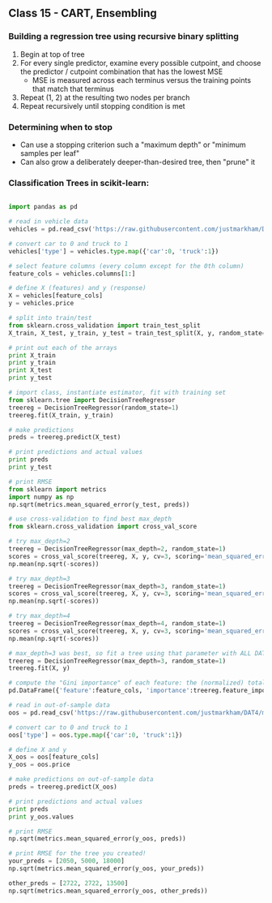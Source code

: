## Class 15 - CART, Ensembling

### Building a regression tree using recursive binary splitting

1. Begin at top of tree
2. For every single predictor, examine every possible cutpoint, and choose the predictor / cutpoint combination that has the lowest MSE
    - MSE is measured across each terminus versus the training points that match that terminus
3. Repeat (1, 2) at the resulting two nodes per branch
4. Repeat recursively until stopping condition is met

### Determining when to stop

- Can use a stopping criterion such a "maximum depth" or "minimum samples per leaf"
- Can also grow a deliberately deeper-than-desired tree, then "prune" it

### Classification Trees in scikit-learn:

```python

import pandas as pd

# read in vehicle data
vehicles = pd.read_csv('https://raw.githubusercontent.com/justmarkham/DAT4/master/data/used_vehicles.csv')

# convert car to 0 and truck to 1
vehicles['type'] = vehicles.type.map({'car':0, 'truck':1})

# select feature columns (every column except for the 0th column)
feature_cols = vehicles.columns[1:]

# define X (features) and y (response)
X = vehicles[feature_cols]
y = vehicles.price

# split into train/test
from sklearn.cross_validation import train_test_split
X_train, X_test, y_train, y_test = train_test_split(X, y, random_state=1)

# print out each of the arrays
print X_train
print y_train
print X_test
print y_test

# import class, instantiate estimator, fit with training set
from sklearn.tree import DecisionTreeRegressor
treereg = DecisionTreeRegressor(random_state=1)
treereg.fit(X_train, y_train)

# make predictions
preds = treereg.predict(X_test)

# print predictions and actual values
print preds
print y_test

# print RMSE
from sklearn import metrics
import numpy as np
np.sqrt(metrics.mean_squared_error(y_test, preds))

# use cross-validation to find best max_depth
from sklearn.cross_validation import cross_val_score

# try max_depth=2
treereg = DecisionTreeRegressor(max_depth=2, random_state=1)
scores = cross_val_score(treereg, X, y, cv=3, scoring='mean_squared_error')
np.mean(np.sqrt(-scores))

# try max_depth=3
treereg = DecisionTreeRegressor(max_depth=3, random_state=1)
scores = cross_val_score(treereg, X, y, cv=3, scoring='mean_squared_error')
np.mean(np.sqrt(-scores))

# try max_depth=4
treereg = DecisionTreeRegressor(max_depth=4, random_state=1)
scores = cross_val_score(treereg, X, y, cv=3, scoring='mean_squared_error')
np.mean(np.sqrt(-scores))

# max_depth=3 was best, so fit a tree using that parameter with ALL DATA
treereg = DecisionTreeRegressor(max_depth=3, random_state=1)
treereg.fit(X, y)

# compute the "Gini importance" of each feature: the (normalized) total reduction of MSE brought by that feature
pd.DataFrame({'feature':feature_cols, 'importance':treereg.feature_importances_})

# read in out-of-sample data
oos = pd.read_csv('https://raw.githubusercontent.com/justmarkham/DAT4/master/data/used_vehicles_oos.csv')

# convert car to 0 and truck to 1
oos['type'] = oos.type.map({'car':0, 'truck':1})

# define X and y
X_oos = oos[feature_cols]
y_oos = oos.price

# make predictions on out-of-sample data
preds = treereg.predict(X_oos)

# print predictions and actual values
print preds
print y_oos.values

# print RMSE
np.sqrt(metrics.mean_squared_error(y_oos, preds))

# print RMSE for the tree you created!
your_preds = [2050, 5000, 18000]
np.sqrt(metrics.mean_squared_error(y_oos, your_preds))

other_preds = [2722, 2722, 13500]
np.sqrt(metrics.mean_squared_error(y_oos, other_preds))

```
